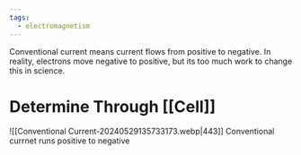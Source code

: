 ```yaml
---
tags:
  - electromagnetism
---
```

Conventional current means current flows from positive to negative.
In reality, electrons move negative to positive, but its too much work to change this in science.
# Determine Through [[Cell]]
![[Conventional Current-20240529135733173.webp|443]]
Conventional currnet runs positive to negative